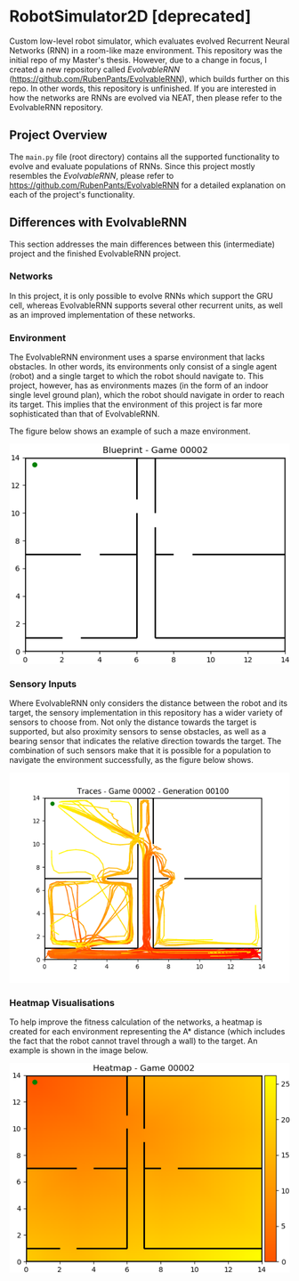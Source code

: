 # RobotSimulator2D [deprecated]
Custom low-level robot simulator, which evaluates evolved Recurrent Neural Networks (RNN) in a room-like maze 
environment. This repository was the initial repo of my Master's thesis. However, due to a change in focus, I created a 
new repository called *EvolvableRNN* (https://github.com/RubenPants/EvolvableRNN), which builds further on this repo. In
other words, this repository is unfinished. If you are interested in how the networks are RNNs are evolved via NEAT, 
then please refer to the EvolvableRNN repository.


## Project Overview
The `main.py` file (root directory) contains all the supported functionality to evolve and evaluate populations of RNNs.
Since this project mostly resembles the *EvolvableRNN*, please refer to https://github.com/RubenPants/EvolvableRNN for
a detailed explanation on each of the project's functionality.


## Differences with EvolvableRNN
This section addresses the main differences between this (intermediate) project and the finished EvolvableRNN project.

### Networks
In this project, it is only possible to evolve RNNs which support the GRU cell, whereas EvolvableRNN supports several 
other recurrent units, as well as an improved implementation of these networks. 

### Environment
The EvolvableRNN environment uses a sparse environment that lacks obstacles. In other words, its environments only 
consist of a single agent (robot) and a single target to which the robot should navigate to. This project, however, has
as environments mazes (in the form of an indoor single level ground plan), which the robot should navigate in order to
reach its target. This implies that the environment of this project is far more sophisticated than that of EvolvableRNN.

The figure below shows an example of such a maze environment.
<p align="center">
  <img src="https://github.com/RubenPants/RobotSimulator2D/blob/master/environment/visualizations/blueprint_game00002.png"/>
</p>

### Sensory Inputs
Where EvolvableRNN only considers the distance between the robot and its target, the sensory implementation in this
repository has a wider variety of sensors to choose from. Not only the distance towards the target is supported, but
also proximity sensors to sense obstacles, as well as a bearing sensor that indicates the relative direction towards the
target. The combination of such sensors make that it is possible for a population to navigate the environment 
successfully, as the figure below shows.
<p align="center">
  <img src="https://github.com/RubenPants/RobotSimulator2D/blob/master/population/storage/NEAT-GRU/path_2/images/game00002/trace_gen00100.png"/>
</p>

### Heatmap Visualisations
To help improve the fitness calculation of the networks, a heatmap is created for each environment representing the A*
distance (which includes the fact that the robot cannot travel through a wall) to the target. An example is shown in the
image below.
<p align="center">
  <img src="https://github.com/RubenPants/RobotSimulator2D/blob/master/environment/visualizations/heatmap_game00002.png"/>
</p>